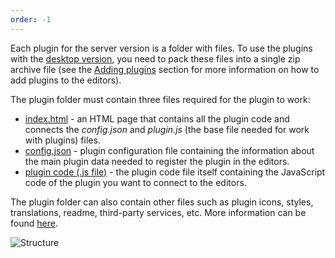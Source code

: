 ```yaml
---
order: -1
---
```



Each plugin for the server version is a folder with files. To use the plugins with the [desktop version](/desktop/plugins), you need to pack these files into a single zip archive file (see the [Adding plugins](/plugin/installation/) section for more information on how to add plugins to the editors).

The plugin folder must contain three files required for the plugin to work:

* [index.html](/plugin/indexhtml) - an HTML page that contains all the plugin code and connects the *config.json* and *plugin.js* (the base file needed for work with plugins) files.
* [config.json](/plugin/config) - plugin configuration file containing the information about the main plugin data needed to register the plugin in the editors.
* [plugin code (.js file)](/plugin/code) - the plugin code file itself containing the JavaScript code of the plugin you want to connect to the editors.

The plugin folder can also contain other files such as plugin icons, styles, translations, readme, third-party services, etc. More information can be found [here](/plugin/gettingstarted).

![Structure](/assets/images/plugins/plugins-structure.png)
